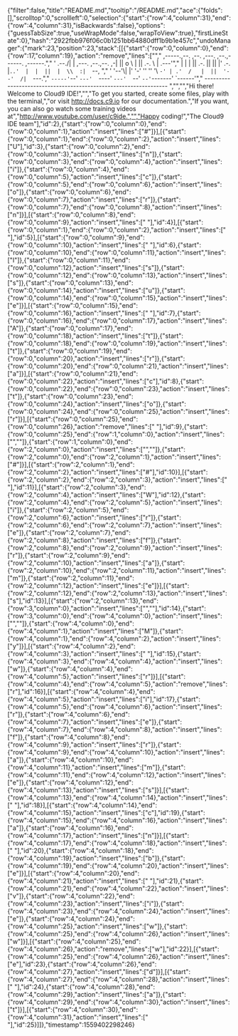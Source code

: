 {"filter":false,"title":"README.md","tooltip":"/README.md","ace":{"folds":[],"scrolltop":0,"scrollleft":0,"selection":{"start":{"row":4,"column":31},"end":{"row":4,"column":31},"isBackwards":false},"options":{"guessTabSize":true,"useWrapMode":false,"wrapToView":true},"firstLineState":0},"hash":"2922fbb976f06c0b1251bb64880dff1b9b1e457c","undoManager":{"mark":23,"position":23,"stack":[[{"start":{"row":0,"column":0},"end":{"row":17,"column":19},"action":"remove","lines":["","     ,-----.,--.                  ,--. ,---.   ,--.,------.  ,------.","    '  .--./|  | ,---. ,--.,--. ,-|  || o   \\  |  ||  .-.  \\ |  .---'","    |  |    |  || .-. ||  ||  |' .-. |`..'  |  |  ||  |  \\  :|  `--, ","    '  '--'\\|  |' '-' ''  ''  '\\ `-' | .'  /   |  ||  '--'  /|  `---.","     `-----'`--' `---'  `----'  `---'  `--'    `--'`-------' `------'","    ----------------------------------------------------------------- ","","","Hi there! Welcome to Cloud9 IDE!","","To get you started, create some files, play with the terminal,","or visit http://docs.c9.io for our documentation.","If you want, you can also go watch some training videos at","http://www.youtube.com/user/c9ide.","","Happy coding!","The Cloud9 IDE team"],"id":2},{"start":{"row":0,"column":0},"end":{"row":0,"column":1},"action":"insert","lines":["#"]}],[{"start":{"row":0,"column":1},"end":{"row":0,"column":2},"action":"insert","lines":["U"],"id":3},{"start":{"row":0,"column":2},"end":{"row":0,"column":3},"action":"insert","lines":["n"]},{"start":{"row":0,"column":3},"end":{"row":0,"column":4},"action":"insert","lines":["i"]},{"start":{"row":0,"column":4},"end":{"row":0,"column":5},"action":"insert","lines":["c"]},{"start":{"row":0,"column":5},"end":{"row":0,"column":6},"action":"insert","lines":["o"]},{"start":{"row":0,"column":6},"end":{"row":0,"column":7},"action":"insert","lines":["r"]},{"start":{"row":0,"column":7},"end":{"row":0,"column":8},"action":"insert","lines":["n"]}],[{"start":{"row":0,"column":8},"end":{"row":0,"column":9},"action":"insert","lines":[" "],"id":4}],[{"start":{"row":0,"column":1},"end":{"row":0,"column":2},"action":"insert","lines":[" "],"id":5}],[{"start":{"row":0,"column":9},"end":{"row":0,"column":10},"action":"insert","lines":[" "],"id":6},{"start":{"row":0,"column":10},"end":{"row":0,"column":11},"action":"insert","lines":["I"]},{"start":{"row":0,"column":11},"end":{"row":0,"column":12},"action":"insert","lines":["s"]},{"start":{"row":0,"column":12},"end":{"row":0,"column":13},"action":"insert","lines":["s"]},{"start":{"row":0,"column":13},"end":{"row":0,"column":14},"action":"insert","lines":["u"]},{"start":{"row":0,"column":14},"end":{"row":0,"column":15},"action":"insert","lines":["e"]}],[{"start":{"row":0,"column":15},"end":{"row":0,"column":16},"action":"insert","lines":[" "],"id":7},{"start":{"row":0,"column":16},"end":{"row":0,"column":17},"action":"insert","lines":["A"]},{"start":{"row":0,"column":17},"end":{"row":0,"column":18},"action":"insert","lines":["t"]},{"start":{"row":0,"column":18},"end":{"row":0,"column":19},"action":"insert","lines":["t"]},{"start":{"row":0,"column":19},"end":{"row":0,"column":20},"action":"insert","lines":["r"]},{"start":{"row":0,"column":20},"end":{"row":0,"column":21},"action":"insert","lines":["a"]}],[{"start":{"row":0,"column":21},"end":{"row":0,"column":22},"action":"insert","lines":["c"],"id":8},{"start":{"row":0,"column":22},"end":{"row":0,"column":23},"action":"insert","lines":["t"]},{"start":{"row":0,"column":23},"end":{"row":0,"column":24},"action":"insert","lines":["o"]},{"start":{"row":0,"column":24},"end":{"row":0,"column":25},"action":"insert","lines":["r"]}],[{"start":{"row":0,"column":25},"end":{"row":0,"column":26},"action":"remove","lines":[" "],"id":9},{"start":{"row":0,"column":25},"end":{"row":1,"column":0},"action":"insert","lines":["",""]},{"start":{"row":1,"column":0},"end":{"row":2,"column":0},"action":"insert","lines":["",""]},{"start":{"row":2,"column":0},"end":{"row":2,"column":1},"action":"insert","lines":["#"]}],[{"start":{"row":2,"column":1},"end":{"row":2,"column":2},"action":"insert","lines":["#"],"id":10}],[{"start":{"row":2,"column":2},"end":{"row":2,"column":3},"action":"insert","lines":[" "],"id":11}],[{"start":{"row":2,"column":3},"end":{"row":2,"column":4},"action":"insert","lines":["W"],"id":12},{"start":{"row":2,"column":4},"end":{"row":2,"column":5},"action":"insert","lines":["i"]},{"start":{"row":2,"column":5},"end":{"row":2,"column":6},"action":"insert","lines":["r"]},{"start":{"row":2,"column":6},"end":{"row":2,"column":7},"action":"insert","lines":["e"]},{"start":{"row":2,"column":7},"end":{"row":2,"column":8},"action":"insert","lines":["f"]},{"start":{"row":2,"column":8},"end":{"row":2,"column":9},"action":"insert","lines":["r"]},{"start":{"row":2,"column":9},"end":{"row":2,"column":10},"action":"insert","lines":["a"]},{"start":{"row":2,"column":10},"end":{"row":2,"column":11},"action":"insert","lines":["m"]},{"start":{"row":2,"column":11},"end":{"row":2,"column":12},"action":"insert","lines":["e"]}],[{"start":{"row":2,"column":12},"end":{"row":2,"column":13},"action":"insert","lines":["s"],"id":13}],[{"start":{"row":2,"column":13},"end":{"row":3,"column":0},"action":"insert","lines":["",""],"id":14},{"start":{"row":3,"column":0},"end":{"row":4,"column":0},"action":"insert","lines":["",""]},{"start":{"row":4,"column":0},"end":{"row":4,"column":1},"action":"insert","lines":["M"]},{"start":{"row":4,"column":1},"end":{"row":4,"column":2},"action":"insert","lines":["y"]}],[{"start":{"row":4,"column":2},"end":{"row":4,"column":3},"action":"insert","lines":[" "],"id":15},{"start":{"row":4,"column":3},"end":{"row":4,"column":4},"action":"insert","lines":["w"]},{"start":{"row":4,"column":4},"end":{"row":4,"column":5},"action":"insert","lines":["r"]}],[{"start":{"row":4,"column":4},"end":{"row":4,"column":5},"action":"remove","lines":["r"],"id":16}],[{"start":{"row":4,"column":4},"end":{"row":4,"column":5},"action":"insert","lines":["i"],"id":17},{"start":{"row":4,"column":5},"end":{"row":4,"column":6},"action":"insert","lines":["r"]},{"start":{"row":4,"column":6},"end":{"row":4,"column":7},"action":"insert","lines":["e"]},{"start":{"row":4,"column":7},"end":{"row":4,"column":8},"action":"insert","lines":["f"]},{"start":{"row":4,"column":8},"end":{"row":4,"column":9},"action":"insert","lines":["r"]},{"start":{"row":4,"column":9},"end":{"row":4,"column":10},"action":"insert","lines":["a"]},{"start":{"row":4,"column":10},"end":{"row":4,"column":11},"action":"insert","lines":["m"]},{"start":{"row":4,"column":11},"end":{"row":4,"column":12},"action":"insert","lines":["e"]},{"start":{"row":4,"column":12},"end":{"row":4,"column":13},"action":"insert","lines":["s"]}],[{"start":{"row":4,"column":13},"end":{"row":4,"column":14},"action":"insert","lines":[" "],"id":18}],[{"start":{"row":4,"column":14},"end":{"row":4,"column":15},"action":"insert","lines":["c"],"id":19},{"start":{"row":4,"column":15},"end":{"row":4,"column":16},"action":"insert","lines":["a"]},{"start":{"row":4,"column":16},"end":{"row":4,"column":17},"action":"insert","lines":["n"]}],[{"start":{"row":4,"column":17},"end":{"row":4,"column":18},"action":"insert","lines":[" "],"id":20},{"start":{"row":4,"column":18},"end":{"row":4,"column":19},"action":"insert","lines":["b"]},{"start":{"row":4,"column":19},"end":{"row":4,"column":20},"action":"insert","lines":["e"]}],[{"start":{"row":4,"column":20},"end":{"row":4,"column":21},"action":"insert","lines":[" "],"id":21},{"start":{"row":4,"column":21},"end":{"row":4,"column":22},"action":"insert","lines":["v"]},{"start":{"row":4,"column":22},"end":{"row":4,"column":23},"action":"insert","lines":["i"]},{"start":{"row":4,"column":23},"end":{"row":4,"column":24},"action":"insert","lines":["e"]},{"start":{"row":4,"column":24},"end":{"row":4,"column":25},"action":"insert","lines":["w"]},{"start":{"row":4,"column":25},"end":{"row":4,"column":26},"action":"insert","lines":["w"]}],[{"start":{"row":4,"column":25},"end":{"row":4,"column":26},"action":"remove","lines":["w"],"id":22}],[{"start":{"row":4,"column":25},"end":{"row":4,"column":26},"action":"insert","lines":["e"],"id":23},{"start":{"row":4,"column":26},"end":{"row":4,"column":27},"action":"insert","lines":["d"]}],[{"start":{"row":4,"column":27},"end":{"row":4,"column":28},"action":"insert","lines":[" "],"id":24},{"start":{"row":4,"column":28},"end":{"row":4,"column":29},"action":"insert","lines":["a"]},{"start":{"row":4,"column":29},"end":{"row":4,"column":30},"action":"insert","lines":["t"]}],[{"start":{"row":4,"column":30},"end":{"row":4,"column":31},"action":"insert","lines":[" "],"id":25}]]},"timestamp":1559402298246}